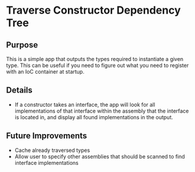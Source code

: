﻿# Traverse Constructor Dependency Tree

## Purpose

This is a simple app that outputs the types required to instantiate a given type. This can be useful if you need to figure out what you need to register with an IoC container at startup.

## Details

- If a constructor takes an interface, the app will look for all implementations of that interface within the assembly that the interface is located in, and display all found implementations in the output.

## Future Improvements

- Cache already traversed types
- Allow user to specify other assemblies that should be scanned to find interface implementations